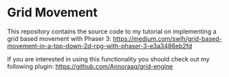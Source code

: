 # Grid Movement

This repository contains the source code to my tutorial on implementing a grid based movement with Phaser 3: https://medium.com/swlh/grid-based-movement-in-a-top-down-2d-rpg-with-phaser-3-e3a3486eb2fd

If you are interested in using this functionality you should check out my following plugin: https://github.com/Annoraaq/grid-engine
